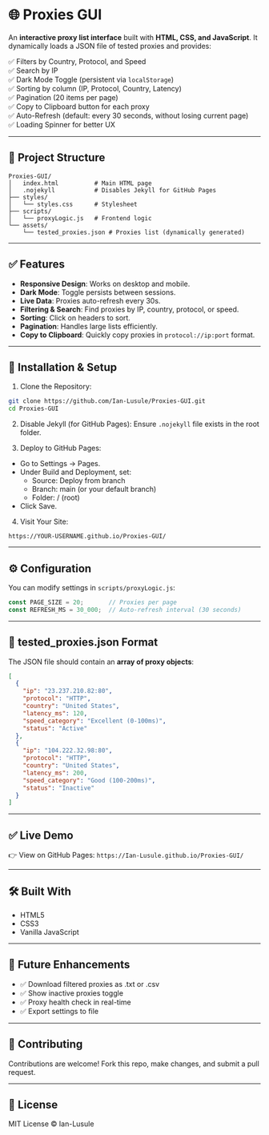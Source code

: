 
# 🌐 Proxies GUI

An **interactive proxy list interface** built with **HTML, CSS, and JavaScript**. It dynamically loads a JSON file of tested proxies and provides:

✅ Filters by Country, Protocol, and Speed  
✅ Search by IP  
✅ Dark Mode Toggle (persistent via `localStorage`)  
✅ Sorting by column (IP, Protocol, Country, Latency)  
✅ Pagination (20 items per page)  
✅ Copy to Clipboard button for each proxy  
✅ Auto-Refresh (default: every 30 seconds, without losing current page)  
✅ Loading Spinner for better UX  

---

## 📂 Project Structure
```
Proxies-GUI/
│   index.html          # Main HTML page
│   .nojekyll           # Disables Jekyll for GitHub Pages
├── styles/
│   └── styles.css      # Stylesheet
├── scripts/
│   └── proxyLogic.js   # Frontend logic
└── assets/
    └── tested_proxies.json # Proxies list (dynamically generated)
```

---

## ✅ Features
- **Responsive Design**: Works on desktop and mobile.
- **Dark Mode**: Toggle persists between sessions.
- **Live Data**: Proxies auto-refresh every 30s.
- **Filtering & Search**: Find proxies by IP, country, protocol, or speed.
- **Sorting**: Click on headers to sort.
- **Pagination**: Handles large lists efficiently.
- **Copy to Clipboard**: Quickly copy proxies in `protocol://ip:port` format.

---

## 🔧 Installation & Setup

1. Clone the Repository:
```bash
git clone https://github.com/Ian-Lusule/Proxies-GUI.git
cd Proxies-GUI
```

2. Disable Jekyll (for GitHub Pages):
Ensure `.nojekyll` file exists in the root folder.

3. Deploy to GitHub Pages:
- Go to Settings → Pages.
- Under Build and Deployment, set:
  - Source: Deploy from branch
  - Branch: main (or your default branch)
  - Folder: / (root)
- Click Save.

4. Visit Your Site:
```
https://YOUR-USERNAME.github.io/Proxies-GUI/
```

---

## ⚙️ Configuration
You can modify settings in `scripts/proxyLogic.js`:
```javascript
const PAGE_SIZE = 20;       // Proxies per page
const REFRESH_MS = 30_000;  // Auto-refresh interval (30 seconds)
```

---

## 📄 tested_proxies.json Format
The JSON file should contain an **array of proxy objects**:
```json
[
  {
    "ip": "23.237.210.82:80",
    "protocol": "HTTP",
    "country": "United States",
    "latency_ms": 120,
    "speed_category": "Excellent (0-100ms)",
    "status": "Active"
  },
  {
    "ip": "104.222.32.98:80",
    "protocol": "HTTP",
    "country": "United States",
    "latency_ms": 200,
    "speed_category": "Good (100-200ms)",
    "status": "Inactive"
  }
]
```

---

## ✅ Live Demo
👉 View on GitHub Pages: `https://Ian-Lusule.github.io/Proxies-GUI/`

---

## 🛠 Built With
- HTML5
- CSS3
- Vanilla JavaScript

---

## 📌 Future Enhancements
- ✅ Download filtered proxies as .txt or .csv
- ✅ Show inactive proxies toggle
- ✅ Proxy health check in real-time
- ✅ Export settings to file

---

## 🤝 Contributing
Contributions are welcome! Fork this repo, make changes, and submit a pull request.

---

## 📜 License
MIT License © Ian-Lusule
